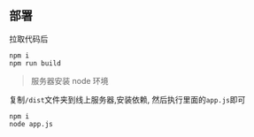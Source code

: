 ## 部署

拉取代码后

```
npm i
npm run build
```

> 服务器安装 node 环境

复制`/dist`文件夹到线上服务器,安装依赖, 然后执行里面的`app.js`即可

```
npm i
node app.js
```
